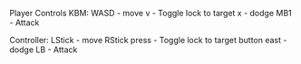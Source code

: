 Player Controls
KBM:
  WASD        -        move
  v           -        Toggle lock to target
  x           -        dodge
  MB1         -        Attack
  
Controller:
  LStick           -          move
  RStick press     -          Toggle lock to target
  button east      -          dodge
  LB               -          Attack
